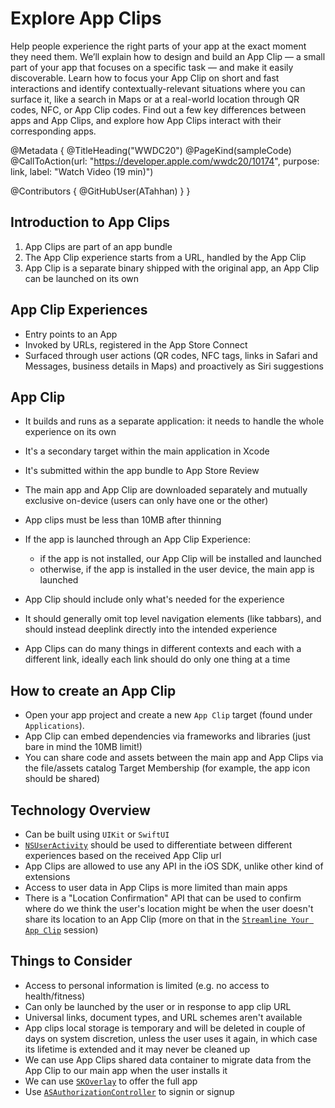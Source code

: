 # Explore App Clips

Help people experience the right parts of your app at the exact moment they need them. We’ll explain how to design and build an App Clip — a small part of your app that focuses on a specific task — and make it easily discoverable. Learn how to focus your App Clip on short and fast interactions and identify contextually-relevant situations where you can surface it, like a search in Maps or at a real-world location through QR codes, NFC, or App Clip codes. Find out a few key differences between apps and App Clips, and explore how App Clips interact with their corresponding apps.

@Metadata {
   @TitleHeading("WWDC20")
   @PageKind(sampleCode)
   @CallToAction(url: "https://developer.apple.com/wwdc20/10174", purpose: link, label: "Watch Video (19 min)")

   @Contributors {
      @GitHubUser(ATahhan)
   }
}



## Introduction to App Clips

1. App Clips are part of an app bundle
2. The App Clip experience starts from a URL, handled by the App Clip
3. App Clip is a separate binary shipped with the original app, an App Clip can be launched on its own

## App Clip Experiences

* Entry points to an App
* Invoked by URLs, registered in the App Store Connect
* Surfaced through user actions (QR codes, NFC tags, links in Safari and Messages, business details in Maps) and proactively as Siri suggestions

## App Clip

* It builds and runs as a separate application: it needs to handle the whole experience on its own
* It's a secondary target within the main application in Xcode
* It's submitted within the app bundle to App Store Review
* The main app and App Clip are downloaded separately and mutually exclusive on-device (users can only have one or the other)
* App clips must be less than 10MB after thinning
* If the app is launched through an App Clip Experience:
  - if the app is not installed, our App Clip will be installed and launched
  - otherwise, if the app is installed in the user device, the main app is launched

* App Clip should include only what's needed for the experience
* It should generally omit top level navigation elements (like tabbars), and should instead deeplink directly into the intended experience
* App Clips can do many things in different contexts and each with a different link, ideally each link should do only one thing at a time

## How to create an App Clip

- Open your app project and create a new `App Clip` target (found under `Applications`).
- App Clip can embed dependencies via frameworks and libraries (just bare in mind the 10MB limit!)
- You can share code and assets between the main app and App Clips via the file/assets catalog Target Membership (for example, the app icon should be shared)

## Technology Overview

* Can be built using `UIKit` or `SwiftUI`
* [`NSUserActivity`][nsUserActivityDoc] should be used to differentiate between different experiences based on the received App Clip url
* App Clips are allowed to use any API in the iOS SDK, unlike other kind of extensions
* Access to user data in App Clips is more limited than main apps
* There is a "Location Confirmation" API that can be used to confirm where do we think the user's location might be when the user doesn't share its location to an App Clip (more on that in the [`Streamline Your App Clip`][streamlineSessionLink] session)

## Things to Consider

* Access to personal information is limited (e.g. no access to health/fitness)
* Can only be launched by the user or in response to app clip URL
* Universal links, document types, and URL schemes aren't available
* App clips local storage is temporary and will be deleted in couple of days on system discretion, unless the user uses it again, in which case its lifetime is extended and it may never be cleaned up
* We can use App Clips shared data container to migrate data from the App Clip to our main app when the user installs it
* We can use [`SKOverlay`][skOverlayDoc] to offer the full app
* Use [`ASAuthorizationController`][authorizationControllerDoc] to signin or signup

[nsUserActivityDoc]: https://developer.apple.com/documentation/foundation/nsuseractivity
[streamlineSessionLink]: https://developer.apple.com/videos/play/wwdc2020/10120/
[skOverlayDoc]: https://developer.apple.com/documentation/storekit/skoverlay
[authorizationControllerDoc]: https://developer.apple.com/documentation/authenticationservices/asauthorizationcontroller?language=objc
